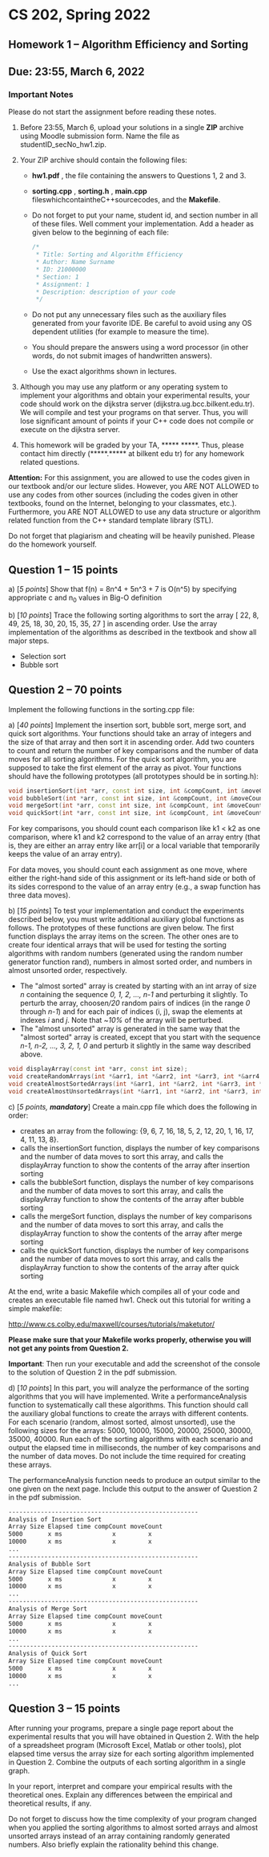 # CS 202, Spring 2022

## Homework 1 – Algorithm Efficiency and Sorting

## Due: 23:55, March 6, 2022

### Important Notes

Please do not start the assignment before reading these notes.

1. Before 23:55, March 6, upload your solutions in a single **ZIP** archive using Moodle submission form. Name the file as studentID_secNo_hw1.zip.

2. Your ZIP archive should contain the following files:
    - **hw1.pdf** , the file containing the answers to Questions 1, 2 and 3.
    - **sorting.cpp** , **sorting.h** , **main.cpp** fileswhichcontaintheC++sourcecodes,
       and the **Makefile**.
    - Do not forget to put your name, student id, and section number in all of these files. Well comment your implementation. Add a header as given below to the beginning of each file:

        ```c++
        /*
         * Title: Sorting and Algorithm Efficiency
         * Author: Name Surname
         * ID: 21000000
         * Section: 1
         * Assignment: 1
         * Description: description of your code
         */
        ```

    - Do not put any unnecessary files such as the auxiliary files generated from your favorite IDE. Be careful to avoid using any OS dependent utilities (for example to measure the time).
    - You should prepare the answers using a word processor (in other words, do not submit images of handwritten answers).
    - Use the exact algorithms shown in lectures.

3. Although you may use any platform or any operating system to implement your algorithms and obtain your experimental results, your code should work on the dijkstra server (dijkstra.ug.bcc.bilkent.edu.tr). We will compile and test your programs on that server. Thus, you will lose significant amount of points if your C++ code does not compile or execute on the dijkstra server.

4. This homework will be graded by your TA, \*\*\*\*\* \*\*\*\*\*. Thus, please contact him directly (\*\*\*\*\*.\*\*\*\*\* at bilkent edu tr) for any homework related questions.

**Attention:** For this assignment, you are allowed to use the codes given in our textbook and/or our lecture slides. However, you ARE NOT ALLOWED to use any codes from other sources (including the codes given in other textbooks, found on the Internet, belonging to your classmates, etc.). Furthermore, you ARE NOT ALLOWED to use any data structure or algorithm related function from the C++ standard template library (STL).

Do not forget that plagiarism and cheating will be heavily punished. Please do the homework yourself.

## Question 1 – 15 points

a) [*5 points*] Show that f(n) = 8n^4 + 5n^3 + 7 is O(n^5) by specifying appropriate c and n<sub>0</sub> values in Big-O definition

b) [*10 points*] Trace the following sorting algorithms to sort the array [ 22, 8, 49, 25, 18, 30, 20, 15, 35, 27 ] in ascending order. Use the array implementation of the algorithms as described in the textbook and show all major steps.

- Selection sort
- Bubble sort

## Question 2 – 70 points

Implement the following functions in the sorting.cpp file:

a) [*40 points*] Implement the insertion sort, bubble sort, merge sort, and quick sort algorithms. Your functions should take an array of integers and the size of that array and then sort it in ascending order. Add two counters to count and return the number of key comparisons and the number of data moves for all sorting algorithms. For the quick sort algorithm, you are supposed to take the first element of the array as pivot. Your functions should have the following prototypes (all prototypes should be in sorting.h):

```c++
void insertionSort(int *arr, const int size, int &compCount, int &moveCount);
void bubbleSort(int *arr, const int size, int &compCount, int &moveCount);
void mergeSort(int *arr, const int size, int &compCount, int &moveCount);
void quickSort(int *arr, const int size, int &compCount, int &moveCount);
```

For key comparisons, you should count each comparison like k1 < k2 as one comparison, where k1 and k2 correspond to the value of an array entry (that is, they are either an array entry like arr[i] or a local variable that temporarily keeps the value of an array entry).

For data moves, you should count each assignment as one move, where either the right-hand side of this assignment or its left-hand side or both of its sides correspond to the value of an array entry (e.g., a swap function has three data moves).

b) [*15 points*] To test your implementation and conduct the experiments described below, you must write additional auxiliary global functions as follows. The prototypes of these functions are given below. The first function displays the array items on the screen. The other ones are to create four identical arrays that will be used for testing the sorting algorithms with random numbers (generated using the random number generator function rand), numbers in almost sorted order, and numbers in almost unsorted order, respectively.

- The "almost sorted" array is created by starting with an int array of size *n* containing the sequence *0, 1, 2, ..., n-1* and perturbing it slightly. To perturb the array, choose*n/20* random pairs of indices (in the range *0* through *n-1*) and for each pair of indices (i, j), swap the elements at indexes *i* and *j*.  Note that ~*10%* of the array will be perturbed.
- The "almost unsorted" array is generated in the same way that the "almost sorted" array is created, except that you start with the sequence *n-1, n-2, ..., 3, 2, 1, 0* and perturb it slightly in the same way described above.

```c++
void displayArray(const int *arr, const int size);
void createRandomArrays(int *&arr1, int *&arr2, int *&arr3, int *&arr4, const int size);
void createAlmostSortedArrays(int *&arr1, int *&arr2, int *&arr3, int *&arr4, const int size);
void createAlmostUnsortedArrays(int *&arr1, int *&arr2, int *&arr3, int *&arr4, const int size);
```

c) [*5 points, **mandatory***] Create a main.cpp file which does the following in order:

- creates an array from the following: {9, 6, 7, 16, 18, 5, 2, 12, 20, 1, 16, 17, 4, 11, 13, 8}.
- calls the insertionSort function, displays the number of key comparisons and the number of data moves to sort this array, and calls the displayArray function to show the contents of the array after insertion sorting
- calls the bubbleSort function, displays the number of key comparisons and the number of data moves to sort this array, and calls the displayArray function to show the contents of the array after bubble sorting
- calls the mergeSort function, displays the number of key comparisons and the number of data moves to sort this array, and calls the displayArray function to show the contents of the array after merge sorting
- calls the quickSort function, displays the number of key comparisons and the number of data moves to sort this array, and calls the displayArray function to show the contents of the array after quick sorting

At the end, write a basic Makefile which compiles all of your code and creates an executable file named hw1. Check out this tutorial for writing a simple makefile:

<http://www.cs.colby.edu/maxwell/courses/tutorials/maketutor/>

**Please make sure that your Makefile works properly, otherwise you will not get any points from Question 2.**

**Important**: Then run your executable and add the screenshot of the console to the solution of Question 2 in the pdf submission.

d) [*10 points*] In this part, you will analyze the performance of the sorting algorithms that you will have implemented. Write a performanceAnalysis function to systematically call these algorithms. This function should call the auxiliary global functions to create the arrays with different contents. For each scenario (random, almost sorted, almost unsorted), use the following sizes for the arrays: 5000, 10000, 15000, 20000, 25000, 30000, 35000, 40000. Run each of the sorting algorithms with each scenario and output the elapsed time in milliseconds, the number of key comparisons and the number of data moves. Do not include the time required for creating these arrays.

The performanceAnalysis function needs to produce an output similar to the one given on the next page. Include this output to the answer of Question 2 in the pdf submission.

```txt
-----------------------------------------------------
Analysis of Insertion Sort
Array Size Elapsed time compCount moveCount 
5000       x ms              x         x 
10000      x ms              x         x
...
-----------------------------------------------------
Analysis of Bubble Sort
Array Size Elapsed time compCount moveCount 
5000       x ms              x         x 
10000      x ms              x         x
...
-----------------------------------------------------
Analysis of Merge Sort
Array Size Elapsed time compCount moveCount 
5000       x ms              x         x 
10000      x ms              x         x
...
-----------------------------------------------------
Analysis of Quick Sort
Array Size Elapsed time compCount moveCount 
5000       x ms              x         x 
10000      x ms              x         x
...
```

## Question 3 – 15 points

After running your programs, prepare a single page report about the experimental results that you will have obtained in Question 2. With the help of a spreadsheet program (Microsoft Excel, Matlab or other tools), plot elapsed time versus the array size for each sorting algorithm implemented in Question 2. Combine the outputs of each sorting algorithm in a single graph.

In your report, interpret and compare your empirical results with the theoretical ones. Explain any differences between the empirical and theoretical results, if any.

Do not forget to discuss how the time complexity of your program changed when you applied the sorting algorithms to almost sorted arrays and almost unsorted arrays instead of an array containing randomly generated numbers. Also briefly explain the rationality behind this change.
